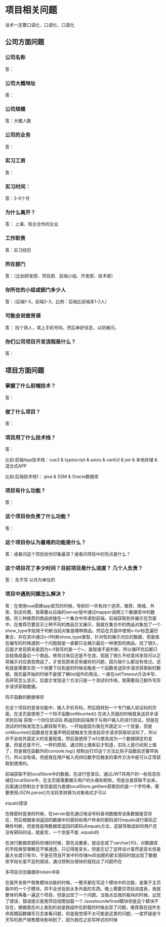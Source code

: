 # 项目相关问题

话术一定要口语化、口语化、口语化

## 公司方面问题

### 公司名称

答：

### 公司大概地址

答：

### 公司规模

答：大概人数



### 公司的业务

答：



### 实习工资

答：



### 实习时间：

答：3-6个月



### 为什么离开？

答： 上课、校企合作的企业 



### 工作职责

答：实习经历

### 

### 所在部门

答：（比如研发部、项目部、前端小组、开发部、技术部）



### 你所在的小组或部门多少人

答：（后端1-5，前端2-3，比例：后端比前端多1-2人）



### 可能会说做背调

答： 找个熟人，填上手机号码，然后串好信息，以防被问。



### 你们公司项目开发流程是什么？

答：



## 项目方面问题

### 掌握了什么前端技术？

答：



### 做了什么项目？

答：



### 项目用了什么技术栈？

答：

比如:前端App技术栈：vue3  &  typescript  & axios &  vantUI  & jwt &  本地存储 & 混合式APP

比如:后端技术栈1： java & SSM & Oracle数据库



### 项目有什么功能？

答：



### 这个项目你负责了什么功能？

答：



### 这个项目你认为最难的功能是什么？

答：或者问这个项目给你印象最深？或者问项目中的亮点是什么？



### 这个项目花了多少时间？目前项目是什么进度？ 几个人负责？

答： 先不写 以月为单位的



### 项目中遇到问题怎么解决？

答：在使用vue搭建app首页的时候，导航栏一共有四个选项，推荐、商城、外卖、到店优惠。我需要从后端的server层中通过mapper调用三个数据库中的数据，将三种推荐的商品拼接在一个集合中传递到前端，前端获取到并展示在页面中，在推荐页要显示三种不同的商品交叉展示，我就在集合中的商品对象加了一个show_type字段用于判断当前对象是哪种商品，然后在页面中使用v-for标签遍历集合，并在其中通过v-if判断show_type类型，针对性的展示对应的数据，但是我在编写的时候遇到一个问题就是一直都只会展示最后一种类型的商品，找了很久，后面才发现原来是因为v-if我写的是一个=，是赋值不是判断，所以循环完后都只会赋值成最后一个商品，修改过来后还是不生效，捣鼓了很久不经意间发现可以正常展示对应类型商品了，才发现原来还有缓存的问题，因为我什么都没有改过。还有就是需要实现一个快要下拉到底的时候会触发一个函数发送异步请求获取新的数据，我在最开始的时候不是很了解list组件的用法，一直在setTimeout方法中写，去研究怎么显示，后面才发现这个方法只是一个测试的作用，我需要自己额外写异步请求获取数据。



钩子函数的数据保存

在这个项目的登录功能中，输入手机号码，然后跳转到一个专门输入验证码的页面，在该页面使用了一个钩子函数onMounted() 在进入页面的时候就发送异步请求到后端 获取一个四位验证码 再返回到前端用于与用户输入的进行验证。但是在测试的时候发现怎么都获取不到，一开始是因为我在外面定义一个变量，但是onMounted()函数是在变量声明前就触发生效发起异步请求获取验证码了，所以并不会给外面定义的变量赋值，然后我使用了ref()使其成为一个数据绑定的变量，但是还是不行，一样的原因，通过网上搜索后才知道，实际上是已经附上值了，但是我在函数外的console.log() 控制台打印这个方法比钩子函数前还要早执行，所以没有值，但是我在用户输入完四位数字后触发的事件方法中是可以正常获取到使用的。



前端获取不到localStore中的数据，在进行登录后，通过JWT将用户的一些信息存储在localStore中，在主页面需要展示用户的头像和昵称，但是总是获取不出来，后面通过控制台才发现是因为直接localStore.getItem获取到的是一个字符串，需要使用JSON.parse()方法将其转换为对象格式才可以



equals错误

在做密码登录的时候，在server层先通过电话号码查询数据库该条数据是否存在，然后根据查询返回的数据中的密码和用户传来的密码进行equals进行密码正确性判断，但是我是用数据库返回的密码点equals方法，这就导致成如何用户还没有密码的话，就是空，一个空是不能 .equals的



在进行数据库密码存储的时候，原先设置表，就设定成了varchar(10)，对数据库的字段类型理解还不够通透，只记得是变长，但是忘记了这样设计虽然是变长但是最大长度只有10，于是在项目开发中时存储md5加密的密文密码时就出现了数据库字段长度不足的错误，通过控制台很快的就找出了问题所在



多项目浏览器缓存token冲突

在我开发房产租售模块功能的时候，一整天都在写这个模块中的功能，是属于主页面中的一个子模块，并不会涉及到太多外面的东西。晚上需要交项目进度表，我就整体的再看一遍这个项目，但是出现了一个问题。当我点击我的板块的时候，出现了错误，错误提示是我项目视图加载一个./assetsundefined模块但是这个模块不存在，根据我在AI上查到的说是我组件在卸载的时候出现了问题，推荐我在组件生命周期函数编写日志查看问题，但是我觉得不太可能是这里的问题，一度怀疑是今天写的房产销售模块影响到了，因为我在之前写样式的时候<style>的css标签中忘记添加scoped导致子组件的样式污染到了全局，我先是把代码提交到git上根据版本对比看我今天写的项目和昨天有哪些改动，分析了一通下来发现没有什么问题，我就直接把整个房产销售模块卸载下来，还是不行。这个时候我又在想，会不会是因为vue的依赖包出现了问题，我就把项目依赖又重新更新了一遍，重新编译执行，还是不行。我又开始怀疑起来了路由，因为今天我在路由中使用了路由传值对象，可能会发生冲突，最后还是不行。一度抓耳挠腮，后面在浏览器控制台的报错信息中又读取到了我一个type属性为空，在网上查询错误关键词说我可能哪里的v-foreach出错了，我想着我今天也没有写这个呀。最后实在是一筹莫展，已经很晚了，想着明天再试试看吧，问问身边的同事。不知道为什么突然就想着要不换个浏览器试试看吧，因为在之前的学习中使用ssm编写前后端不分离的项目也是很容易出现浏览器缓存的问题导致样式不更新，那个时候我一直都是开启无痕模式开发的。真的没想到，换个浏览器真的就不报错了，通过对比我发现是因为原先我的谷歌浏览器中存在了token存储的用户信息，但是就算是存储了用户信息也不至于导致项目出错吧。这个时候我立马就想到，白天的时候开启了另一个前后端分离的项目，两个项目用的token是同一个名字，白天的项目关闭后并没有对token销毁，名字一样的token里面存储的东西字段名不一样，就导致了我在我的页面中有使用到token中的用户信息展示，字段名冲突，但是也不知道为什么报的是这样的错误。



### 这个项目给你什么收获？

答：



### 平时是怎么学习的？

答：



### 今后的职业规划是什么？

答：



### 怎么跟后端对接口?

答：



### 怎么优化你的项目?

答：



### 面试企业问你有什么想要问的吗？

答：





